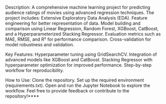Description:
A comprehensive machine learning project for predicting audience ratings of movies using advanced regression techniques. The project includes:
Extensive Exploratory Data Analysis (EDA).
Feature engineering for better representation of data.
Model building and comparison using Linear Regression, Random Forest, XGBoost, CatBoost, and a Hyperparameterized Stacking Regressor.
Evaluation metrics such as MAE, RMSE, and R² for performance comparison.
Cross-validation for model robustness and validation.

Key Features:
Hyperparameter tuning using GridSearchCV.
Integration of advanced models like XGBoost and CatBoost.
Stacking Regressor with hyperparameter optimization for improved performance.
Step-by-step workflow for reproducibility.

How to Use:
Clone the repository.
Set up the required environment (requirements.txt).
Open and run the Jupyter Notebook to explore the workflow.
Feel free to provide feedback or contribute to the repository!****
